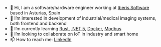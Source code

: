 - 👋 Hi, I am a software/hardware engineer working at [Iberis Software](https://iberisoft.com/) based in Asturias, Spain
- 👀 I’m interested in development of industrial/medical imaging systems, both frontend and backend
- 🌱 I’m currently learning [Rust](https://www.rust-lang.org/), [.NET 5](https://dotnet.microsoft.com/), [Docker](https://hub.docker.com/), [Modbus](https://en.wikipedia.org/wiki/Modbus)
- 💞️ I’m looking to collaborate on IoT in industry and smart home
- 📫 How to reach me: [LinkedIn](https://www.linkedin.com/in/pavelzaytsev/)
